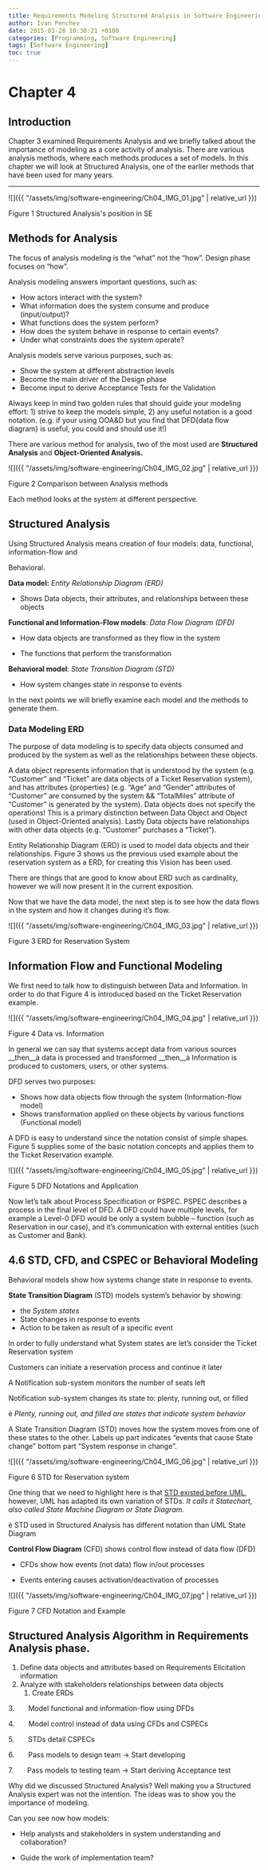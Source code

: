 ```yaml
---
title: Requirements Modeling Structured Analysis in Software Engineering
author: Ivan Penchev
date: 2015-03-28 10:30:21 +0100
categories: [Programming, Software Engineering]
tags: [Software Engineering]
toc: true
---
```

# Chapter 4

## Introduction

Chapter 3 examined Requirements Analysis and we briefly talked about the importance of modeling as a core activity of analysis. There are various analysis methods, where each methods produces a set of models. In this chapter we will look at Structured Analysis, one of the earlier methods that have been used for many years.

* * *

![]({{ "/assets/img/software-engineering/Ch04_IMG_01.jpg" | relative_url }})

Figure 1 Structured Analysis's position in SE

## Methods for Analysis

The focus of analysis modeling is the “what” not the “how”. Design phase focuses on “how”.

Analysis modeling answers important questions, such as:

* How actors interact with the system?
* What information does the system consume and produce (input/output)?
* What functions does the system perform?
*  How does the system behave in response to certain events?
*  Under what constraints does the system operate?

Analysis models serve various purposes, such as:

* Show the system at different abstraction levels
*  Become the main driver of the Design phase
*  Become input to derive Acceptance Tests for the Validation

Always keep in mind two golden rules that should guide your modeling effort: 1) strive to keep the models simple, 2) any useful notation is a good notation. (e.g. if your using OOA&D but you find that DFD{data flow diagram} is useful, you could and should use it!) 

There are various method for analysis, two of the most used are **Structured Analysis** and **Object-Oriented Analysis.**

![]({{ "/assets/img/software-engineering/Ch04_IMG_02.jpg" | relative_url }})

Figure 2 Comparison between Analysis methods

Each method looks at the system at different perspective.

## Structured Analysis

Using Structured Analysis means creation of four models: data, functional, information-flow and

Behavioral.

**Data model:** _Entity Relationship Diagram (ERD)_

* Shows Data objects, their attributes, and relationships between these objects

**Functional and Information-Flow models**: _Data Flow Diagram (DFD)_

* How data objects are transformed as they flow in the system

* The functions that perform the transformation

**Behavioral model**: _State Transition Diagram (STD)_

* How system changes state in response to events

In the next points we will briefly examine each model and the methods to generate them.

### Data Modeling ERD

The purpose of data modeling is to specify data objects consumed and produced by the system as well as the relationships between these objects.

A data object represents information that is understood by the system (e.g. “Customer” and “Ticket” are data objects of a Ticket Reservation system), and has attributes {properties} (e.g. “Age” and “Gender” attributes of “Customer” are consumed by the system && “TotalMiles” attribute of “Customer” is generated by the system). Data objects does not specify the operations! This is a primary distinction between Data Object and Object (used in Object-Oriented analysis). Lastly Data objects have relationships with other data objects (e.g. “Customer” purchases a “Ticket”).

Entity Relationship Diagram (ERD) is used to model data objects and their relationships. Figure 3 shows us the previous used example about the reservation system as a ERD, for creating this Vision has been used.

There are things that are good to know about ERD such as cardinality, however we will now present it in the current exposition.

Now that we have the data model, the next step is to see how the data flows in the system and how it changes during it’s flow.

![]({{ "/assets/img/software-engineering/Ch04_IMG_03.jpg" | relative_url }})

Figure 3 ERD for Reservation System

## Information Flow and Functional Modeling

We first need to talk how to distinguish between Data and Information. In order to do that Figure 4 is introduced based on the Ticket Reservation example.

![]({{ "/assets/img/software-engineering/Ch04_IMG_04.jpg" | relative_url }})

Figure 4 Data vs. Information

In general we can say that systems accept data from various sources __then__à data is processed and transformed __then__à Information is produced to customers, users, or other systems.

DFD serves two purposes:

* Shows how data objects flow through the system (Information-flow model)
* Shows transformation applied on these objects by various functions (Functional model)

A DFD is easy to understand since the notation consist of simple shapes. Figure 5 supplies some of the basic notation concepts and applies them to the Ticket Reservation example.

![]({{ "/assets/img/software-engineering/Ch04_IMG_05.jpg" | relative_url }})

Figure 5 DFD Notations and Application

Now let’s talk about Process Specification or PSPEC. PSPEC describes a process in the final level of DFD. A DFD could have multiple levels, for example a Level-0 DFD would be only a system bubble – function (such as Reservation in our case), and it’s communication with external entities (such as Customer and Bank).

## 4.6 STD, CFD, and CSPEC or Behavioral Modeling

Behavioral models show how systems change state in response to events.

**State Transition Diagram** (STD) models system’s behavior by showing:

* the _System states_
* State changes in response to events
* Action to be taken as result of a specific event

In order to fully understand what System states are let’s consider the Ticket Reservation system

Customers can initiate a reservation process and continue it later

A Notification sub-system monitors the number of seats left

Notification sub-system changes its state to: plenty, running out, or filled

è _Plenty, running out, and filled are states that indicate system behavior_

A State Transition Diagram (STD) moves how the system moves from one of these states to the other. Labels up part indicates “events that cause State change” bottom part “System response in change”.

![]({{ "/assets/img/software-engineering/Ch04_IMG_06.jpg" | relative_url }})

Figure 6 STD for Reservation system

One thing that we need to highlight here is that <u>STD existed before UML</u>, however, UML has adapted its own variation of STDs. _It calls it Statechart, also called State Machine Diagram or State Diagram._

è STD used in Structured Analysis has different notation than UML State Diagram

**Control Flow Diagram** (CFD) shows control flow instead of data flow (DFD)

* CFDs show how events (not data) flow in/out processes

* Events entering causes activation/deactivation of processes

![]({{ "/assets/img/software-engineering/Ch04_IMG_07.jpg" | relative_url }})

Figure 7 CFD Notation and Example

## Structured Analysis Algorithm in Requirements Analysis phase.

1. Define data objects and attributes based on Requirements Elicitation information
2. Analyze with stakeholders relationships between data objects
   1. Create ERDs

3.       Model functional and information-flow using DFDs

4.       Model control instead of data using CFDs and CSPECs

5.       STDs detail CSPECs

6.       Pass models to design team -> Start developing

7.       Pass models to testing team -> Start deriving Acceptance test

Why did we discussed Structured Analysis? Well making you a Structured Analysis expert was not the intention. The ideas was to show you the importance of modeling.

Can you see now how models:

* Help analysts and stakeholders in system understanding and collaboration?

* Guide the work of implementation team?

